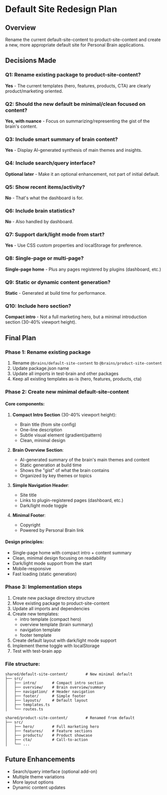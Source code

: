 # Default Site Redesign Plan

## Overview

Rename the current default-site-content to product-site-content and create a new, more appropriate default site for Personal Brain applications.

## Decisions Made

### Q1: Rename existing package to product-site-content?

**Yes** - The current templates (hero, features, products, CTA) are clearly product/marketing oriented.

### Q2: Should the new default be minimal/clean focused on content?

**Yes, with nuance** - Focus on summarizing/representing the gist of the brain's content.

### Q3: Include smart summary of brain content?

**Yes** - Display AI-generated synthesis of main themes and insights.

### Q4: Include search/query interface?

**Optional later** - Make it an optional enhancement, not part of initial default.

### Q5: Show recent items/activity?

**No** - That's what the dashboard is for.

### Q6: Include brain statistics?

**No** - Also handled by dashboard.

### Q7: Support dark/light mode from start?

**Yes** - Use CSS custom properties and localStorage for preference.

### Q8: Single-page or multi-page?

**Single-page home** - Plus any pages registered by plugins (dashboard, etc.)

### Q9: Static or dynamic content generation?

**Static** - Generated at build time for performance.

### Q10: Include hero section?

**Compact intro** - Not a full marketing hero, but a minimal introduction section (30-40% viewport height).

## Final Plan

### Phase 1: Rename existing package

1. Rename `@brains/default-site-content` to `@brains/product-site-content`
2. Update package.json name
3. Update all imports in test-brain and other packages
4. Keep all existing templates as-is (hero, features, products, cta)

### Phase 2: Create new minimal default-site-content

#### Core components:

1. **Compact Intro Section** (30-40% viewport height):
   - Brain title (from site config)
   - One-line description
   - Subtle visual element (gradient/pattern)
   - Clean, minimal design

2. **Brain Overview Section**:
   - AI-generated summary of the brain's main themes and content
   - Static generation at build time
   - Shows the "gist" of what the brain contains
   - Organized by key themes or topics

3. **Simple Navigation Header**:
   - Site title
   - Links to plugin-registered pages (dashboard, etc.)
   - Dark/light mode toggle

4. **Minimal Footer**:
   - Copyright
   - Powered by Personal Brain link

#### Design principles:

- Single-page home with compact intro + content summary
- Clean, minimal design focusing on readability
- Dark/light mode support from the start
- Mobile-responsive
- Fast loading (static generation)

### Phase 3: Implementation steps

1. Create new package directory structure
2. Move existing package to product-site-content
3. Update all imports and dependencies
4. Create new templates:
   - intro template (compact hero)
   - overview template (brain summary)
   - navigation template
   - footer template
5. Create default layout with dark/light mode support
6. Implement theme toggle with localStorage
7. Test with test-brain app

### File structure:

```
shared/default-site-content/        # New minimal default
├── src/
│   ├── intro/       # Compact intro section
│   ├── overview/    # Brain overview/summary
│   ├── navigation/  # Header navigation
│   ├── footer/      # Simple footer
│   ├── layouts/     # Default layout
│   ├── templates.ts
│   └── routes.ts

shared/product-site-content/        # Renamed from default
├── src/
│   ├── hero/        # Full marketing hero
│   ├── features/    # Feature sections
│   ├── products/    # Product showcase
│   ├── cta/         # Call-to-action
│   └── ...
```

## Future Enhancements

- Search/query interface (optional add-on)
- Multiple theme variations
- More layout options
- Dynamic content updates

